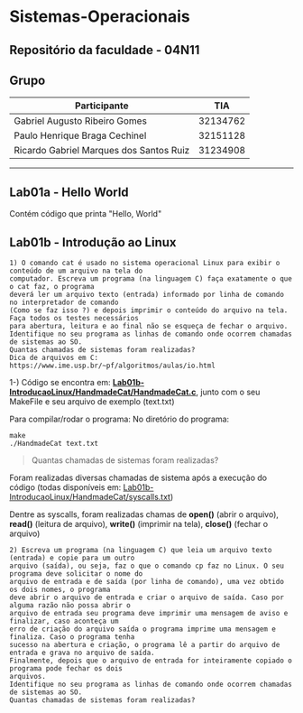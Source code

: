 # Sistemas-Operacionais
Repositório da faculdade - 04N11
---
## Grupo

|Participante                              |     TIA    |
|------------------------------------------|------------|
|Gabriel Augusto Ribeiro Gomes             | 32134762   |
|Paulo Henrique Braga Cechinel             | 32151128   |
|Ricardo Gabriel Marques dos Santos Ruiz   | 31234908   |
---

## Lab01a - Hello World
Contém código que printa "Hello, World"

## Lab01b - Introdução ao Linux

```
1) O comando cat é usado no sistema operacional Linux para exibir o conteúdo de um arquivo na tela do
computador. Escreva um programa (na linguagem C) faça exatamente o que o cat faz, o programa
deverá ler um arquivo texto (entrada) informado por linha de comando no interpretador de comando
(Como se faz isso ?) e depois imprimir o conteúdo do arquivo na tela. Faça todos os testes necessários
para abertura, leitura e ao final não se esqueça de fechar o arquivo.
Identifique no seu programa as linhas de comando onde ocorrem chamadas de sistemas ao SO.
Quantas chamadas de sistemas foram realizadas?
Dica de arquivos em C: https://www.ime.usp.br/~pf/algoritmos/aulas/io.html
```
1-) Código se encontra em: 
**[Lab01b-IntroducaoLinux/HandmadeCat/HandmadeCat.c](Lab01b-IntroducaoLinux/HandmadeCat/HandmadeCat.c)**, junto com o seu MakeFile e seu arquivo de exemplo (text.txt)

Para compilar/rodar o programa:
No diretório do programa:

```
make
./HandmadeCat text.txt
```
> Quantas chamadas de sistemas foram realizadas?

Foram realizadas diversas chamadas de sistema após a execução do código (todas disponíveis em: [Lab01b-IntroducaoLinux/HandmadeCat/syscalls.txt](Lab01b-IntroducaoLinux/HandmadeCat/syscalls.txt))

Dentre as syscalls, foram realizadas chamas de **open()** (abrir o arquivo), **read()** (leitura de arquivo), **write()** (imprimir na tela), **close()** (fechar o arquivo)


```
2) Escreva um programa (na linguagem C) que leia um arquivo texto (entrada) e copie para um outro
arquivo (saída), ou seja, faz o que o comando cp faz no Linux. O seu programa deve solicitar o nome do
arquivo de entrada e de saída (por linha de comando), uma vez obtido os dois nomes, o programa
deve abrir o arquivo de entrada e criar o arquivo de saída. Caso por alguma razão não possa abrir o
arquivo de entrada seu programa deve imprimir uma mensagem de aviso e finalizar, caso aconteça um
erro de criação do arquivo saída o programa imprime uma mensagem e finaliza. Caso o programa tenha
sucesso na abertura e criação, o programa lê a partir do arquivo de entrada e grava no arquivo de saída.
Finalmente, depois que o arquivo de entrada for inteiramente copiado o programa pode fechar os dois
arquivos.
Identifique no seu programa as linhas de comando onde ocorrem chamadas de sistemas ao SO.
Quantas chamadas de sistemas foram realizadas?
```
